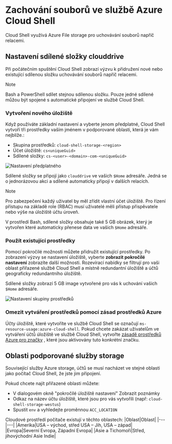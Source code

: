 # <a name="persist-files-in-azure-cloud-shell"></a>Zachování souborů ve službě Azure Cloud Shell
Cloud Shell využívá Azure File storage pro uchovávání souborů napříč relacemi.

## <a name="set-up-a-clouddrive-file-share"></a>Nastavení sdílené složky clouddrive
Při počátečním spuštění Cloud Shell zobrazí výzvu k přidružení nové nebo existující sdílenou složku uchovávání souborů napříč relacemi.

> [!NOTE]
> Bash a PowerShell sdílet stejnou sdílenou složku. Pouze jedné sdílené můžou být spojené s automatické připojení ve službě Cloud Shell.

### <a name="create-new-storage"></a>Vytvoření nového úložiště

Když používáte základní nastavení a vyberte jenom předplatné, Cloud Shell vytvoří tři prostředky vaším jménem v podporované oblasti, která je vám nejblíže.:
* Skupina prostředků: `cloud-shell-storage-<region>`
* Účet úložiště: `cs<uniqueGuid>`
* Sdílené složky: `cs-<user>-<domain>-com-<uniqueGuid>`

![Nastavení předplatného](../articles/cloud-shell/media/persisting-shell-storage/basic-storage.png)

Sdílené složky se připojí jako `clouddrive` ve vašich `$Home` adresáře. Jedná se o jednorázovou akci a sdílené automaticky připojí v dalších relacích. 

> [!NOTE]
> Pro zabezpečení každý uživatel by měl zřídit vlastní účet úložiště.  Pro řízení přístupu na základě role (RBAC) musí uživatelé měli přístup přispěvatele nebo výše na úložiště účtu úroveň.

V prostředí Bash, sdílené složky obsahuje také 5 GB obrázek, který je vytvořen které automaticky přenese data ve vašich `$Home` adresáře. 

### <a name="use-existing-resources"></a>Použít existující prostředky

Pomocí pokročilé možnosti můžete přidružit existující prostředky. Po zobrazení výzvy se nastavení úložiště, vyberte **zobrazit pokročilé nastavení** zobrazíte další možnosti. Rozevírací nabídky se filtrují pro vaši oblast přiřazené službě Cloud Shell a místně redundantní úložiště a účtů geograficky redundantního úložiště.

Sdílené složky zobrazí 5 GB image vytvořené pro vás k uchování vašich `$Home` adresáře.

![Nastavení skupiny prostředků](../articles/cloud-shell/media/persisting-shell-storage/advanced-storage.png)

### <a name="restrict-resource-creation-with-an-azure-resource-policy"></a>Omezit vytváření prostředků pomocí zásad prostředků Azure
Účty úložiště, které vytvoříte ve službě Cloud Shell se označují `ms-resource-usage:azure-cloud-shell`. Pokud chcete zakázat uživatelům ve vytváření účtů úložiště ve službě Cloud Shell, vytvořte [zásadě prostředků Azure pro značky](../articles/azure-policy/json-samples.md) , které jsou aktivovány tuto konkrétní značku.

## <a name="supported-storage-regions"></a>Oblasti podporované služby storage
Související služby Azure storage, účtů se musí nacházet ve stejné oblasti jako počítač Cloud Shell, že jste jim připojení.

Pokud chcete najít přiřazené oblasti můžete:
* V dialogovém okně "pokročilé úložiště nastavení" Zobrazit poznámky
* Odkaz na název účtu úložiště, které jsou pro vás vytvořili (např: `cloud-shell-storage-westus`)
* Spustit `env` a vyhledejte proměnnou `ACC_LOCATION`

Cloudové prostředí počítače existují v těchto oblastech:
|Oblast|Oblast|
|---|---|
|Amerika|USA – východ, střed USA – Jih, USA – západ|
|Evropa|Severní Evropa, Západní Evropa|
|Asie a Tichomoří|Střed, jihovýchodní Asie Indie|

